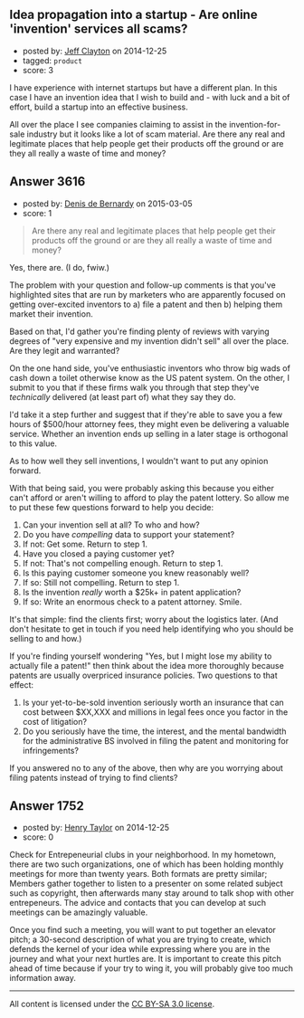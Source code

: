 ## Idea propagation into a startup - Are online 'invention' services all scams?

- posted by: [Jeff Clayton](https://stackexchange.com/users/2591618/jeff-clayton) on 2014-12-25
- tagged: `product`
- score: 3

<p>I have experience with internet startups but have a different plan. In this case I have an invention idea that I wish to build and - with luck and a bit of effort, build a startup into an effective business.</p>

<p>All over the place I see companies claiming to assist in the invention-for-sale industry but it looks like a lot of scam material. Are there any real and legitimate places that help people get their products off the ground or are they all really a waste of time and money?</p>



## Answer 3616

- posted by: [Denis de Bernardy](https://stackexchange.com/users/182468/denis-de-bernardy) on 2015-03-05
- score: 1

<blockquote>
  <p>Are there any real and legitimate places that help people get their products off the ground or are they all really a waste of time and money?</p>
</blockquote>

<p>Yes, there are. (I do, fwiw.)</p>

<p>The problem with your question and follow-up comments is that you've highlighted sites that are run by marketers who are apparently focused on getting over-excited inventors to a) file a patent and then b) helping them market their invention.</p>

<p>Based on that, I'd gather you're finding plenty of reviews with varying degrees of "very expensive and my invention didn't sell" all over the place. Are they legit and warranted?</p>

<p>On the one hand side, you've enthusiastic inventors who throw big wads of cash down a toilet otherwise know as the US patent system. On the other, I submit to you that if these firms walk you through that step they've <em>technically</em> delivered (at least part of) what they say they do.</p>

<p>I'd take it a step further and suggest that if they're able to save you a few hours of $500/hour attorney fees, they might even be delivering a valuable service. Whether an invention ends up selling in a later stage is orthogonal to this value.</p>

<p>As to how well they sell inventions, I wouldn't want to put any opinion forward.</p>

<p>With that being said, you were probably asking this because you either can't afford or aren't willing to afford to play the patent lottery. So allow me to put these few questions forward to help you decide:</p>

<ol>
<li>Can your invention sell at all? To who and how?</li>
<li>Do you have <em>compelling</em> data to support your statement?</li>
<li>If not: Get some. Return to step 1.</li>
<li>Have you closed a paying customer yet?</li>
<li>If not: That's not compelling enough. Return to step 1.</li>
<li>Is this paying customer someone you knew reasonably well?</li>
<li>If so: Still not compelling. Return to step 1.</li>
<li>Is the invention <em>really</em> worth a $25k+ in patent application?</li>
<li>If so: Write an enormous check to a patent attorney. Smile.</li>
</ol>

<p>It's that simple: find the clients first; worry about the logistics later. (And don't hesitate to get in touch if you need help identifying who you should be selling to and how.)</p>

<p>If you're finding yourself wondering "Yes, but I might lose my ability to actually file a patent!" then think about the idea more thoroughly because patents are usually overpriced insurance policies. Two questions to that effect:</p>

<ol>
<li>Is your yet-to-be-sold invention seriously worth an insurance that can cost between $XX,XXX and millions in legal fees once you factor in the cost of litigation?</li>
<li>Do you seriously have the time, the interest, and the mental bandwidth for the administrative BS involved in filing the patent and monitoring for infringements?</li>
</ol>

<p>If you answered no to any of the above, then why are you worrying about filing patents instead of trying to find clients?</p>



## Answer 1752

- posted by: [Henry Taylor](https://stackexchange.com/users/1734959/henry-taylor) on 2014-12-25
- score: 0

<p>Check for Entrepeneurial clubs in your neighborhood.  In my hometown, there are two such organizations, one of which has been holding monthly meetings for more than twenty years.  Both formats are pretty similar; Members gather together to listen to a presenter on some related subject such as copyright, then afterwards many stay around to talk shop with other entrepeneurs.  The advice and contacts that you can develop at such meetings can be amazingly valuable.</p>

<p>Once you find such a meeting, you will want to put together an elevator pitch; a 30-second description of what you are trying to create, which defends the kernel of your idea while expressing where you are in the journey and what your next hurtles are.  It is important to create this pitch ahead of time because if your try to wing it, you will probably give too much information away.</p>




---

All content is licensed under the [CC BY-SA 3.0 license](https://creativecommons.org/licenses/by-sa/3.0/).
